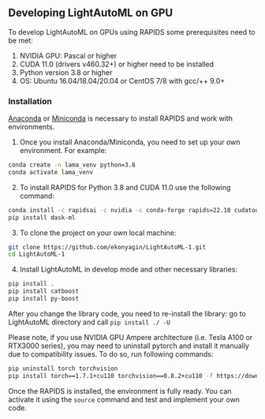 ## Developing LightAutoML on GPU

To develop LightAutoML on GPUs using RAPIDS some prerequisites need to be met:
1. NVIDIA GPU: Pascal or higher
2. CUDA 11.0 (drivers v460.32+) or higher need to be installed
3. Python version 3.8 or higher
4. OS: Ubuntu 16.04/18.04/20.04 or CentOS 7/8 with gcc/++ 9.0+

### Installation

[Anaconda](https://www.anaconda.com/products/individual#download-section) or [Miniconda](https://docs.conda.io/en/latest/miniconda.html) is necessary to install RAPIDS and work with environments.

1. Once you install Anaconda/Miniconda, you need to set up your own environment. For example:
```bash
conda create -n lama_venv python=3.8
conda activate lama_venv
```

2. To install RAPIDS for Python 3.8 and CUDA 11.0 use the following command:
```bash
conda install -c rapidsai -c nvidia -c conda-forge rapids=22.10 cudatoolkit=11.0
pip install dask-ml
```

3. To clone the project on your own local machine:
```bash
git clone https://github.com/ekonyagin/LightAutoML-1.git
cd LightAutoML-1
```

4. Install LightAutoML in develop mode and other necessary libraries:
```bash
pip install .
pip install catboost
pip install py-boost
```

After you change the library code, you need to re-install the library: go to LightAutoML directory and call ```pip install ./ -U```

Please note, if you use NVIDIA GPU Ampere architecture (i.e. Tesla A100 or RTX3000 series), you may need to uninstall pytorch and install it manually 
due to compatibility issues. To do so, run following commands:
```bash
pip uninstall torch torchvision
pip install torch==1.7.1+cu110 torchvision==0.8.2+cu110 -f https://download.pytorch.org/whl/torch_stable.html
```

Once the RAPIDS is installed, the environment is fully ready. You can activate it using the `source` command and test and implement your own code.

